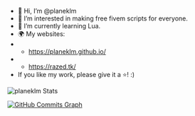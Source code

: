 - 👋 Hi, I’m @planeklm
- 👀 I’m interested in making free fivem scripts for everyone.
- 🌱 I’m currently learning Lua.
- 🌍 My websites:
- - https://planeklm.github.io/ 
- - https://razed.tk/
-  If you like my work, please give it a ⭐! :)

![planeklm Stats](https://github-readme-stats.vercel.app/api?username=planeklm&bg_color=25,F2709C,FF9472&text_color=ffffff&title_color=ffffff&hide_border=true)

<a href="http://www.github.com/planeklm"><img src="https://activity-graph.herokuapp.com/graph?username=planeklm&bg_color=0D1016&color=64748b&line=ff9472&point=64748b&area_color=1c1917&area=true&hide_border=true&custom_title=GitHub%20Commits%20Graph" alt="GitHub Commits Graph" /></a>

<!---
planeklm/planeklm is a ✨ special ✨ repository because its `README.md` (this file) appears on your GitHub profile.
You can click the Preview link to take a look at your changes.
--->
